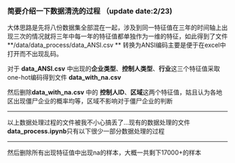 ### 简要介绍一下数据清洗的过程 （update date:2/23)

大体思路是先将八份数据集全部混在一起，涉及到同一特征值在三年的时间轴上出现三次的情况就将三年中每一年的特征值都单独作为一维的特征，如此得到了文件 **/data/data_process/data_ANSI.csv ** 转换为ANSI编码主要是便于在excel中打开而不出现乱码。



对于 **data_ANSI.csv** 中出现的**企业类型**、**控制人类型**、**行业**这三个特征值采取one-hot编码得到文件 **data_with_na.csv**



然后删除**data_with_na.csv** 中的 **控制人ID**、**区域**这两个特征值，姑且认为各地区出现僵尸企业的概率均等，区域不影响对于僵尸企业的判断

----

以上数据处理过程的文件被我不小心搞丢了...现有的数据处理的文件 **data_process.ipynb**只有以下很少一部分数据处理的过程

---

然后删除所有出现特征值中出现na的样本，大概一共剩下17000+的样本

